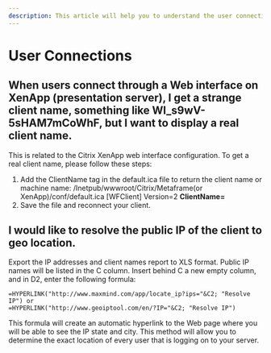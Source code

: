 ```yaml
---
description: This article will help you to understand the user connections in SysKit Monitor.
---
```


# User Connections

## When users connect through a Web interface on XenApp \(presentation server\), I get a strange client name, something like WI\_s9wV-5sHAM7mCoWhF, but I want to display a real client name.

This is related to the Citrix XenApp web interface configuration. To get a real client name, please follow these steps:

1. Add the ClientName tag in the default.ica file to return the client name or machine name: /Inetpub/wwwroot/Citrix/Metaframe\(or XenApp\)/conf/default.ica \[WFClient\] Version=2 **ClientName=**
2. Save the file and reconnect your client.

## I would like to resolve the public IP of the client to geo location.

Export the IP addresses and client names report to XLS format. Public IP names will be listed in the C column. Insert behind C a new empty column, and in D2, enter the following formula:

```text
=HYPERLINK("http://www.maxmind.com/app/locate_ip?ips="&C2; "Resolve IP") or   
=HYPERLINK("http://www.geoiptool.com/en/?IP="&C2; "Resolve IP")
```

This formula will create an automatic hyperlink to the Web page where you will be able to see the IP state and city. This method will allow you to determine the exact location of every user that is logging on to your server.

